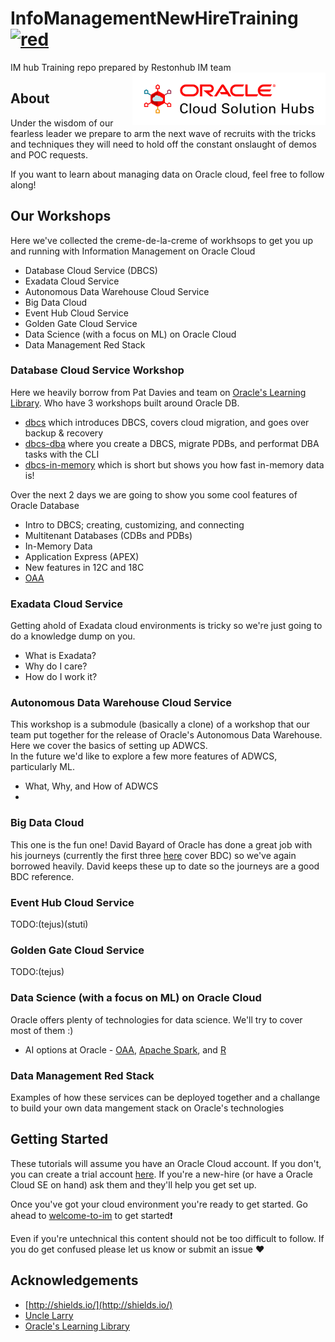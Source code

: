 # InfoManagementNewHireTraining [![red](https://img.shields.io/badge/knowledge-is%20power-red.svg)](https://github.com/unofficialoraclecloudhub/InfoManagementNewHireTraining)  
IM hub Training repo prepared by Restonhub IM team  
<img src="common/logo-new-v2.svg" align="right" style="height: 6em;"/>

## About 
Under the wisdom of our fearless leader we prepare to arm the next wave of recruits with 
the tricks and techniques they will need to hold off the constant onslaught of demos and POC requests. 

If you want to learn about managing data on Oracle cloud, feel free to follow along! 


## Our Workshops
Here we've collected the creme-de-la-creme of workhsops to get you up and running with Information Management on Oracle Cloud 
- Database Cloud Service (DBCS)
- Exadata Cloud Service 
- Autonomous Data Warehouse Cloud Service 
- Big Data Cloud 
- Event Hub Cloud Service
- Golden Gate Cloud Service
- Data Science (with a focus on ML) on Oracle Cloud
- Data Management Red Stack 


### Database Cloud Service Workshop
Here we heavily borrow from Pat Davies and team on 
[Oracle's Learning Library](https://github.com/oracle/learning-library). 
Who have 3 workshops built around Oracle DB. 
* [dbcs](https://github.com/oracle/learning-library/tree/master/workshops/dbcs) 
which introduces DBCS, covers cloud migration, and goes over backup & recovery
* [dbcs-dba](https://github.com/oracle/learning-library/tree/master/workshops/dbcs-dbaa)
where you create a DBCS, migrate PDBs, and performat DBA tasks with the CLI 
* [dbcs-in-memory](https://github.com/oracle/learning-library/tree/master/workshops/dbcs-in-memory) 
which is short but shows you how fast in-memory data is!

Over the next 2 days we are going to show you some cool features of Oracle Database
* Intro to DBCS; creating, customizing, and connecting 
* Multitenant Databases (CDBs and PDBs) 
* In-Memory Data 
* Application Express (APEX)
* New features in 12C and 18C 
* [OAA](http://www.oracle.com/technetwork/database/options/advanced-analytics/overview/index.html)

### Exadata Cloud Service
Getting ahold of Exadata cloud environments is tricky so we're just going 
to do a knowledge dump on you. 
* What is Exadata?
* Why do I care? 
* How do I work it? 

### Autonomous Data Warehouse Cloud Service 
This workshop is a submodule (basically a clone) of a workshop that our team 
put together for the release of Oracle's Autonomous Data Warehouse. Here we 
cover the basics of setting up ADWCS.  
In the future we'd like to explore a few more features of ADWCS, particularly ML. 
* What, Why, and How of ADWCS
* 

### Big Data Cloud 
This one is the fun one! David Bayard of Oracle has done a great job with his 
journeys (currently the first three 
[here](https://github.com/oracle/learning-library/tree/master/workshops) 
cover BDC) so we've again borrowed heavily. David keeps these up to date 
so the journeys are a good BDC reference. 

### Event Hub Cloud Service
TODO:(tejus)(stuti)

### Golden Gate Cloud Service
TODO:(tejus)

### Data Science (with a focus on ML) on Oracle Cloud
Oracle offers plenty of technologies for data science. We'll try to cover most of them :) 
* AI options at Oracle - 
[OAA](http://www.oracle.com/technetwork/database/options/advanced-analytics/overview/index.html), 
[Apache Spark](https://spark.apache.org/), 
and [R](http://www.oracle.com/technetwork/database/database-technologies/r/r-enterprise/overview/index.html)

### Data Management Red Stack 
Examples of how these services can be deployed together and a challange to build your 
own data mangement stack on Oracle's technologies

## Getting Started 
These tutorials will assume you have an Oracle Cloud account. If you don't, you can create a trial account 
[here](https://cloud.oracle.com/tryit). If you're a new-hire (or have a Oracle Cloud SE on hand) ask them and they'll help 
you get set up. 


Once you've got your cloud environment you're ready to get started. 
Go ahead to [welcome-to-im](/welcome-to-im) to get started:exclamation:

Even if you're untechnical this content should not be too difficult to follow. If you 
do get confused please let us know or submit an issue :heart: 

## Acknowledgements 
* [http://shields.io/](http://shields.io/)
* [Uncle Larry](https://en.wikipedia.org/wiki/Larry_Ellison)
* [Oracle's Learning Library](https://github.com/oracle/learning-library)

